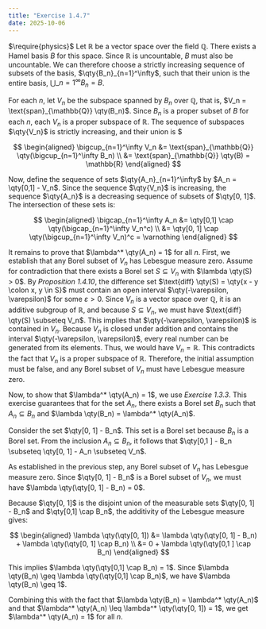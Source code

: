 ```yaml
---
title: "Exercise 1.4.7"
date: 2025-10-06
---
```

$\require{physics}$
Let $\mathbb{R}$ be a vector space over the field $\mathbb{Q}$. 
There exists a Hamel basis $B$ for this space. 
Since $\mathbb{R}$ is uncountable, $B$ must also be uncountable. 
We can therefore choose a strictly increasing sequence of subsets of the basis, $\qty{B_n}_{n=1}^\infty$, such that their union is the entire basis, $\bigcup\_{n=1}^\infty B_n = B$. 

For each $n$, let $V_n$ be the subspace spanned by $B_n$ over $\mathbb{Q}$, that is, $V_n = \text{span}_{\mathbb{Q}} \qty(B_n)$. 
Since $B_n$ is a proper subset of $B$ for each $n$, each $V_n$ is a proper subspace of $\mathbb{R}$. 
The sequence of subspaces $\qty{V_n}$ is strictly increasing, and their union is $

$$
\begin{aligned}
  \bigcup_{n=1}^\infty V_n &= \text{span}_{\mathbb{Q}} \qty(\bigcup_{n=1}^\infty B_n) \\
  &= \text{span}_{\mathbb{Q}} \qty(B) = \mathbb{R}
\end{aligned}
$$

Now, define the sequence of sets $\qty{A_n}_{n=1}^\infty$ by $A_n = \qty[0,1] - V_n$. 
Since the sequence $\qty{V_n}$ is increasing, the sequence $\qty{A_n}$ is a decreasing sequence of subsets of $\qty[0, 1]$. 
The intersection of these sets is:

$$
\begin{aligned}
  \bigcap_{n=1}^\infty A_n &= \qty[0,1] \cap \qty(\bigcap_{n=1}^\infty V_n^c) \\
  &= \qty[0, 1] \cap \qty(\bigcup_{n=1}^\infty V_n)^c = \varnothing
\end{aligned}
$$

It remains to prove that $\lambda^* \qty(A_n) = 1$ for all $n$. 
First, we establish that any Borel subset of $V_n$ has Lebesgue measure zero. 
Assume for contradiction that there exists a Borel set $S \subseteq V_n$ with $\lambda \qty(S) > 0$. 
By *Proposition 1.4.10*, the difference set $\text{diff} \qty(S) = \qty{x - y \colon x, y \in S}$ must contain an open interval $\qty(-\varepsilon, \varepsilon)$ for some $\varepsilon > 0$. 
Since $V_n$ is a vector space over $\mathbb{Q}$, it is an additive subgroup of $\mathbb{R}$, and because $S \subseteq V_n$, we must have $\text{diff} \qty(S) \subseteq V_n$. 
This implies that $\qty(-\varepsilon, \varepsilon)$ is contained in $V_n$. 
Because $V_n$ is closed under addition and contains the interval $\qty(-\varepsilon, \varepsilon)$, every real number can be generated from its elements. 
Thus, we would have $V_n = \mathbb{R}$. 
This contradicts the fact that $V_n$ is a proper subspace of $\mathbb{R}$. 
Therefore, the initial assumption must be false, and any Borel subset of $V_n$ must have Lebesgue measure zero. 

Now, to show that $\lambda^* \qty(A_n) = 1$, we use *Exercise 1.3.3*. 
This exercise guarantees that for the set $A_n$, there exists a Borel set $B_n$ such that $A_n \subseteq B_n$ and $\lambda \qty(B_n) = \lambda^* \qty(A_n)$. 

Consider the set $\qty[0, 1] - B_n$. 
This set is a Borel set because $B_n$ is a Borel set. 
From the inclusion $A_n \subseteq B_n$, it follows that $\qty[0,1 ] - B_n \subseteq \qty[0, 1] - A_n \subseteq V_n$. 

As established in the previous step, any Borel subset of $V_n$ has Lebesgue measure zero. 
Since $\qty[0, 1] - B_n$ is a Borel subset of $V_n$, we must have $\lambda \qty(\qty[0, 1] - B_n) = 0$. 

Because $\qty[0, 1]$ is the disjoint union of the measurable sets $\qty[0, 1] - B_n$ and $\qty[0,1] \cap B_n$, the additivity of the Lebesgue measure gives:

$$
\begin{aligned}
  \lambda \qty(\qty[0, 1]) &= \lambda \qty(\qty[0, 1] - B_n) + \lambda \qty(\qty[0, 1] \cap B_n) \\
  &= 0 + \lambda \qty(\qty[0,1 ] \cap B_n)
\end{aligned}
$$

This implies $\lambda \qty(\qty[0,1] \cap B_n) = 1$. 
Since $\lambda \qty(B_n) \geq \lambda \qty(\qty[0,1] \cap B_n)$, we have $\lambda \qty(B_n) \geq 1$. 

Combining this with the fact that $\lambda \qty(B_n) = \lambda^* \qty(A_n)$ and that $\lambda^* \qty(A_n) \leq \lambda^* \qty(\qty[0, 1]) = 1$, we get $\lambda^* \qty(A_n) = 1$ for all $n$. 

